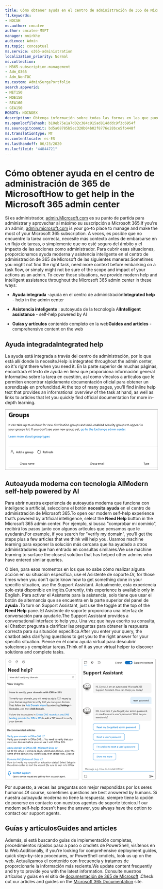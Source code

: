 ```yaml
---
title: Cómo obtener ayuda en el centro de administración de 365 de Microsoft
f1.keywords:
- NOCSH
ms.author: cmcatee
author: cmcatee-MSFT
manager: mnirkhe
audience: Admin
ms.topic: conceptual
ms.service: o365-administration
localization_priority: Normal
ms.collection:
- M365-subscription-management
- Adm_O365
- Adm_NonTOC
ms.custom: AdminSurgePortfolio
search.appverid:
- MET150
- MOE150
- BEA160
- GEA150
ROBOTS: NOINDEX
description: Obtenga información sobre todas las formas en las que puede obtener ayuda mediante el centro de administración de Microsoft 365.
ms.openlocfilehash: b10eb75e1a7d02c384c915ad814dddc9f3c6954f
ms.sourcegitcommit: bd5a08785b5ec320b04b02f8776e28bce5fb448f
ms.translationtype: MT
ms.contentlocale: es-ES
ms.lasthandoff: 06/23/2020
ms.locfileid: "44844721"
---
```

<!-- The following is just placeholder text from Madhura's mail. We need to add images/examples of each -->

# <a name="how-to-get-help-in-the-microsoft-365-admin-center"></a><span data-ttu-id="f5385-103">Cómo obtener ayuda en el centro de administración de 365 de Microsoft</span><span class="sxs-lookup"><span data-stu-id="f5385-103">How to get help in the Microsoft 365 admin center</span></span>

<span data-ttu-id="f5385-104">Si es administrador, [admin.Microsoft.com](https://admin.microsoft.com) es su punto de partida para administrar y aprovechar al máximo su suscripción a Microsoft 365.</span><span class="sxs-lookup"><span data-stu-id="f5385-104">If you're an admin, [admin.microsoft.com](https://admin.microsoft.com) is your go-to place to manage and make the most of your Microsoft 365 subscription.</span></span> <span data-ttu-id="f5385-105">A veces, es posible que no encuentre la tarea correcta, necesite más contexto antes de embarcarse en un flujo de tareas, o simplemente que no esté seguro del ámbito y el impacto de las acciones como administrador. Para cubrir esas situaciones, proporcionamos ayuda moderna y asistencia inteligente en el centro de administración de 365 de Microsoft de las siguientes maneras:</span><span class="sxs-lookup"><span data-stu-id="f5385-105">Sometimes you might not find the right task, need more context before embarking on a task flow, or simply might not be sure of the scope and impact of your actions as an admin. To cover those situations, we provide modern help and intelligent assistance throughout the Microsoft 365 admin center in these ways:</span></span>

* <span data-ttu-id="f5385-106">**Ayuda integrada** -ayuda en el centro de administración</span><span class="sxs-lookup"><span data-stu-id="f5385-106">**Integrated help** - help in the admin center</span></span>

* <span data-ttu-id="f5385-107">**Asistencia inteligente** : autoayuda de la tecnología AI</span><span class="sxs-lookup"><span data-stu-id="f5385-107">**Intelligent assistance** - self-help powered by AI</span></span>

* <span data-ttu-id="f5385-108">**Guías y artículos** contenido completo en la web</span><span class="sxs-lookup"><span data-stu-id="f5385-108">**Guides and articles** - comprehensive content on the web</span></span>

## <a name="integrated-help"></a><span data-ttu-id="f5385-109">Ayuda integrada</span><span class="sxs-lookup"><span data-stu-id="f5385-109">Integrated help</span></span>

<span data-ttu-id="f5385-110">La ayuda está integrada a través del centro de administración, por lo que está allí donde la necesite.</span><span class="sxs-lookup"><span data-stu-id="f5385-110">Help is integrated throughout the admin center, so it's right there when you need it.</span></span> <span data-ttu-id="f5385-111">En la parte superior de muchas páginas, encontrará el texto de ayuda en línea que proporciona información general informativa sobre la tarea en cuestión, así como vínculos a artículos que le permiten encontrar rápidamente documentación oficial para obtener un aprendizaje en profundidad.</span><span class="sxs-lookup"><span data-stu-id="f5385-111">At the top of many pages, you'll find inline help text that provides an informational overview of the task at hand, as well as links to articles that let you quickly find official documentation for more in-depth learning.</span></span>

![Página grupos que muestra la ayuda en línea y vínculos a artículos](../../media/integrated-help.png)

## <a name="modern-self-help-powered-by-ai"></a><span data-ttu-id="f5385-113">Autoayuda moderna con tecnología AI</span><span class="sxs-lookup"><span data-stu-id="f5385-113">Modern self-help powered by AI</span></span>

<span data-ttu-id="f5385-114">Para abrir nuestra experiencia de autoayuda moderna que funciona con inteligencia artificial, seleccione el botón **necesita ayuda** en el centro de administración de Microsoft 365.</span><span class="sxs-lookup"><span data-stu-id="f5385-114">To open our modern self-help experience that’s powered by artificial intelligence, select the **Need Help** button in the Microsoft 365 admin center.</span></span> <span data-ttu-id="f5385-115">Por ejemplo, si busca "comprobar mi dominio", recibirá los pasos junto con algunos artículos que pensamos que le ayudarán.</span><span class="sxs-lookup"><span data-stu-id="f5385-115">For example, if you search for "verify my domain", you'll get the steps plus a few articles that we think will help you.</span></span> <span data-ttu-id="f5385-116">Usamos machine learning para exponer la solución más cercana que ha ayudado a otros administradores que han entrado en consultas similares.</span><span class="sxs-lookup"><span data-stu-id="f5385-116">We use machine learning to surface the closest solution that has helped other admins who have entered similar queries.</span></span>

<span data-ttu-id="f5385-117">O bien, para esos momentos en los que no sabe cómo realizar alguna acción en su situación específica, use el Asistente de soporte.</span><span class="sxs-lookup"><span data-stu-id="f5385-117">Or, for those times when you don't quite know how to get something done in your specific situation, use the Support Assistant.</span></span> <span data-ttu-id="f5385-118">Actualmente, esta experiencia solo está disponible en inglés.</span><span class="sxs-lookup"><span data-stu-id="f5385-118">Currently, this experience is available only in English.</span></span> <span data-ttu-id="f5385-119">Para activar el Asistente para la asistencia, solo tiene que usar el botón de alternancia que se encuentra en la parte superior del panel de **ayuda** .</span><span class="sxs-lookup"><span data-stu-id="f5385-119">To turn on Support Assistant, just use the toggle at the top of the **Need Help** pane.</span></span> <span data-ttu-id="f5385-120">El Asistente de soporte proporciona una interfaz de conversación para ayudarle.</span><span class="sxs-lookup"><span data-stu-id="f5385-120">The Support Assistant provides a conversational interface to help you.</span></span> <span data-ttu-id="f5385-121">Una vez que haya escrito su consulta, el Chatbot pregunta a clarificar las preguntas para obtener la respuesta correcta para su situación específica.</span><span class="sxs-lookup"><span data-stu-id="f5385-121">After you enter your query, the chatbot asks clarifying questions to get you to the right answer for your specific situation.</span></span> <span data-ttu-id="f5385-122">Piense en él como ayuda virtual para descubrir soluciones y completar tareas.</span><span class="sxs-lookup"><span data-stu-id="f5385-122">Think of it as your virtual helper to discover solutions and complete tasks.</span></span>

![Autoayuda moderna](../../media/help-options.png)

<span data-ttu-id="f5385-124">Por supuesto, a veces las preguntas son mejor respondidas por los seres humanos.</span><span class="sxs-lookup"><span data-stu-id="f5385-124">Of course, sometimes questions are best answered by humans.</span></span> <span data-ttu-id="f5385-125">Si nuestra autoayuda moderna no tiene la respuesta, siempre tiene la opción de ponerse en contacto con nuestros agentes de soporte técnico.</span><span class="sxs-lookup"><span data-stu-id="f5385-125">If our modern self-help doesn't have the answer, you always have the option to contact our support agents.</span></span>

## <a name="guides-and-articles"></a><span data-ttu-id="f5385-126">Guías y artículos</span><span class="sxs-lookup"><span data-stu-id="f5385-126">Guides and articles</span></span>

<span data-ttu-id="f5385-127">Además, si está buscando guías de implementación completas, procedimientos rápidos paso a paso o cmdlets de PowerShell, visítenos en la Web.</span><span class="sxs-lookup"><span data-stu-id="f5385-127">Additionally, if you're looking for comprehensive deployment guides, quick step-by-step procedures, or PowerShell cmdlets, look us up on the web.</span></span> <span data-ttu-id="f5385-128">Actualizamos el contenido con frecuencia y tratamos de proporcionarle la información más reciente.</span><span class="sxs-lookup"><span data-stu-id="f5385-128">We update content frequently and try to provide you with the latest information.</span></span> <span data-ttu-id="f5385-129">Consulte nuestros artículos y guías en el sitio de [documentación de 365 de Microsoft](https://docs.microsoft.com/microsoft-365/) .</span><span class="sxs-lookup"><span data-stu-id="f5385-129">Check out our articles and guides on the [Microsoft 365 Documentation](https://docs.microsoft.com/microsoft-365/) site.</span></span>
